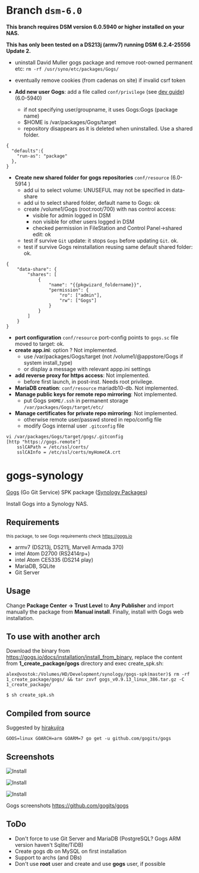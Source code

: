 # Branch `dsm-6.0`

**This branch requires DSM version 6.0.5940 or higher installed on your NAS.**

**This has only been tested on a DS213j (armv7) running DSM 6.2.4-25556 Update 2.**

- uninstall David Muller gogs package and remove root-owned permanent etc: `rm -rf /usr/syno/etc/packages/Gogs/`
- eventually remove cookies (from cadenas on site) if invalid csrf token

- **Add new user Gogs**: add a file called `conf/privilege` (see [dev guide](https://help.synology.com/developer-guide/privilege/privilege_config.html)) (6.0-5940)
  - if not specifying user/groupname, it uses Gogs:Gogs (package name)
  - $HOME is /var/packages/Gogs/target 
  - repository disappears as it is deleted when uninstalled. Use a shared folder.

```
{
  "defaults":{
    "run-as": "package"
  },
}
```

- **Create new shared folder for gogs repositories** `conf/resource` (6.0-5914 )
  - add ui to select volume: UNUSEFUL may not be specified in data-share
  - add ui to select shared folder, default name to Gogs: ok
  - create /volume1/Gogs (root:root/700) with nas control access:
  	- visible for admin logged in DSM
  	- non visible for other users logged in DSM
  	- checked permission in FileStation and Control Panel->shared edit: ok
  - test if survive `Git` update: it stops `Gogs` before updating `Git`. ok.
  - test if survive Gogs reinstallation reusing same default shared folder: ok.
```
{
    "data-share": {
        "shares": [
            {
                "name": "{{pkgwizard_foldername}}",
                "permission": {
                    "ro": ["admin"],
                    "rw": ["Gogs"]
                }
            }
        ]
    }
}
```

- **port configuration** `conf/resource` port-config points to `gogs.sc` file moved to target: ok.
- **create app.ini**: option ? Not implemented.
  - use /var/packages/Gogs/target (not /volume1/@appstore/Gogs if system install_type)
  - or display a message with relevant appp.ini settings
- **add reverse proxy for https access**: Not implemented. 
  - before first launch, in post-inst. Needs root privilege.
- **MariaDB creation**: `conf/resource` mariadb10-db. Not implemented.
- **Manage public keys for remote repo mirroring**: Not implemented.
  - put Gogs `$HOME/.ssh` in permanent storage `/var/packages/Gogs/target/etc/`
- **Manage certificates for private repo mirroring**: Not implemented.
  - otherwise remote user/passwd stored in repo/config file
  - modify Gogs internal user `.gitconfig` file
  
```
vi /var/packages/Gogs/target/gogs/.gitconfig
[http "https://gogs.remote"]
	sslCAPath = /etc/ssl/certs/
	sslCAInfo = /etc/ssl/certs/myHomeCA.crt
``` 

# gogs-synology

[Gogs](https://gogs.io) (Go Git Service) SPK package ([Synology Packages](https://www.synology.com/en-us/dsm/app_packages))

Install Gogs into a Synology NAS.


## Requirements

<sub>this package, to see Gogs requirements check https://gogs.io</sub>

* armv7 (DS213j, DS211j, Marvell Armada 370) 
* intel Atom D2700 (RS2414rp+)
* intel Atom CE5335 (DS214 play)
* MariaDB, SQLite
* Git Server

## Usage

Change **Package Center -> Trust Level** to **Any Publisher** and import manually the package from **Manual install**.
Finally, install with Gogs web installation.

## To use with another arch

Download the binary from https://gogs.io/docs/installation/install_from_binary, replace the content from **1_create_package/gogs** directory and exec create_spk.sh:

```alex@vostok:/Volumes/HD/Development/synology/gogs-spk(master)$ rm -rf 1_create_package/gogs/ && tar zxvf gogs_v0.9.13_linux_386.tar.gz -C 1_create_package/```

```$ sh create_spk.sh```


## Compiled from source

Suggested by [hirakujira](https://github.com/hirakujira)

```
GOOS=linux GOARCH=arm GOARM=7 go get -u github.com/gogits/gogs
```


## Screenshots

![Install](screenshots/install2.png)

![Install](screenshots/install.png)

![Install](screenshots/started.png)

Gogs screenshots
https://github.com/gogits/gogs


## ToDo

- Don't force to use Git Server and MariaDB (PostgreSQL? Gogs ARM version haven't Sqlite/TiDB)
- Create gogs db on MySQL on first installation
- Support to archs (and DBs)
- Don't use **root** user and create and use **gogs** user, if possible
